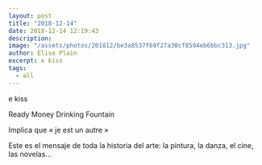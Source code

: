 ```yaml
---
layout: post
title: "2018-12-14"
date: 2018-12-14 12:19:43
description: 
image: "/assets/photos/201812/be3a8537f69f27a30cf8594eb6bbc313.jpg"
author: Elise Plain
excerpt: e kiss
tags: 
  - all
---
```


e kiss
<p></p>
Ready Money Drinking Fountain<p>Implica que « je est un autre »</p><p>Este es el mensaje de toda la historia del arte: la pintura, la danza, el cine, las novelas...</p>